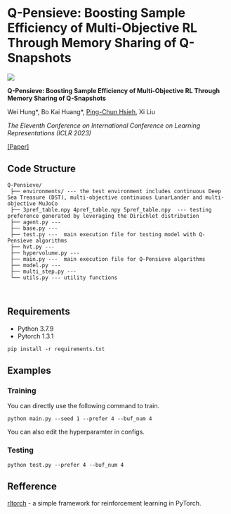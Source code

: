 # Q-Pensieve: Boosting Sample Efficiency of Multi-Objective RL Through Memory Sharing of Q-Snapshots

![](https://i.imgur.com/7Zuv6Jw.png)

**Q-Pensieve: Boosting Sample Efficiency of Multi-Objective RL Through Memory Sharing of Q-Snapshots**

Wei Hung\*, Bo Kai Huang\*, [Ping-Chun Hsieh](https://pinghsieh.github.io/), Xi Liu

*The Eleventh Conference on International Conference on Learning Representations (ICLR 2023)*

[[Paper]](https://openreview.net/pdf?id=AwWaBXLIJE)

## Code Structure

```
Q-Pensieve/
 ├── environments/ --- the test environment includes continuous Deep Sea Treasure (DST), multi-objective continuous LunarLander and multi-objective MuJoCo
 ├── 3pref_table.npy 4pref_table.npy 5pref_table.npy  --- testing preference generated by leveraging the Dirichlet distribution
 ├── agent.py --- 
 ├── base.py --- 
 ├── test.py ---  main execution file for testing model with Q-Pensieve algorithms
 ├── hvt.py --- 
 ├── hypervolume.py --- 
 ├── main.py ---  main execution file for Q-Pensieve algorithms
 ├── model.py --- 
 ├── multi_step.py --- 
 └── utils.py --- utility functions
 
 

```

## Requirements
- Python 3.7.9
- Pytorch 1.3.1
```
pip install -r requirements.txt
```
## Examples
### Training
You can directly use the following command to train.
```shell
python main.py --seed 1 --prefer 4 --buf_num 4
```
You can also edit the hyperparamter in configs.
### Testing
```
python test.py --prefer 4 --buf_num 4
```

## Refference
[rltorch](https://github.com/toshikwa/rltorch) -  a simple framework for reinforcement learning in PyTorch.
